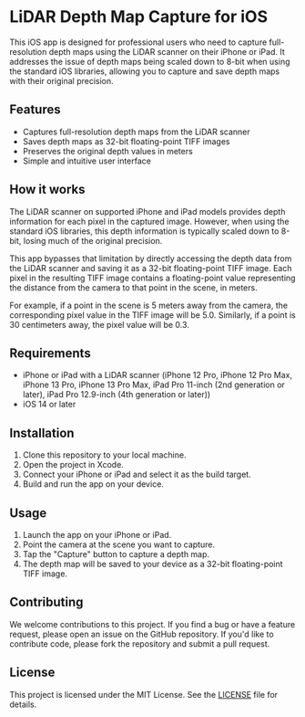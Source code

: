# LiDAR Depth Map Capture for iOS

This iOS app is designed for professional users who need to capture full-resolution depth maps using the LiDAR scanner on their iPhone or iPad. It addresses the issue of depth maps being scaled down to 8-bit when using the standard iOS libraries, allowing you to capture and save depth maps with their original precision.

## Features

- Captures full-resolution depth maps from the LiDAR scanner
- Saves depth maps as 32-bit floating-point TIFF images
- Preserves the original depth values in meters
- Simple and intuitive user interface

## How it works

The LiDAR scanner on supported iPhone and iPad models provides depth information for each pixel in the captured image. However, when using the standard iOS libraries, this depth information is typically scaled down to 8-bit, losing much of the original precision.

This app bypasses that limitation by directly accessing the depth data from the LiDAR scanner and saving it as a 32-bit floating-point TIFF image. Each pixel in the resulting TIFF image contains a floating-point value representing the distance from the camera to that point in the scene, in meters.

For example, if a point in the scene is 5 meters away from the camera, the corresponding pixel value in the TIFF image will be 5.0. Similarly, if a point is 30 centimeters away, the pixel value will be 0.3.

## Requirements

- iPhone or iPad with a LiDAR scanner (iPhone 12 Pro, iPhone 12 Pro Max, iPhone 13 Pro, iPhone 13 Pro Max, iPad Pro 11-inch (2nd generation or later), iPad Pro 12.9-inch (4th generation or later))
- iOS 14 or later

## Installation

1. Clone this repository to your local machine.
2. Open the project in Xcode.
3. Connect your iPhone or iPad and select it as the build target.
4. Build and run the app on your device.

## Usage

1. Launch the app on your iPhone or iPad.
2. Point the camera at the scene you want to capture.
3. Tap the "Capture" button to capture a depth map.
4. The depth map will be saved to your device as a 32-bit floating-point TIFF image.

## Contributing

We welcome contributions to this project. If you find a bug or have a feature request, please open an issue on the GitHub repository. If you'd like to contribute code, please fork the repository and submit a pull request.

## License

This project is licensed under the MIT License. See the [LICENSE](LICENSE) file for details.
